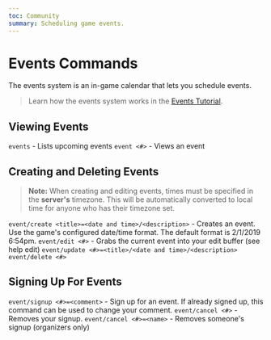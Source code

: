 ```yaml
---
toc: Community
summary: Scheduling game events.
---
```

# Events Commands

The events system is an in-game calendar that lets you schedule events.

> Learn how the events system works in the [Events Tutorial](/help/events_tutorial).

## Viewing Events

`events`  - Lists upcoming events
`event <#>` - Views an event

## Creating and Deleting Events

> **Note:** When creating and editing events, times must be specified in the **server's** timezone.  This will be automatically converted to local time for anyone who has their timezone set.

`event/create <title>=<date and time>/<description>` - Creates an event. Use the game's configured date/time format.  The default  format is 2/1/2019 6:54pm.
`event/edit <#>` - Grabs the current event into your edit buffer (see help edit)
`event/update <#>=<title>/<date and time>/<description>`
`event/delete <#>`

## Signing Up For Events

`event/signup <#>=<comment>` - Sign up for an event.  If already signed up, this command can be used to change your comment.
`event/cancel <#>` - Removes your signup.
`event/cancel <#>=<name>` - Removes someone's signup (organizers only)
